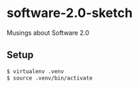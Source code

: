 # software-2.0-sketch

Musings about Software 2.0


## Setup

```bash
$ virtualenv .venv
$ source .venv/bin/activate
```
